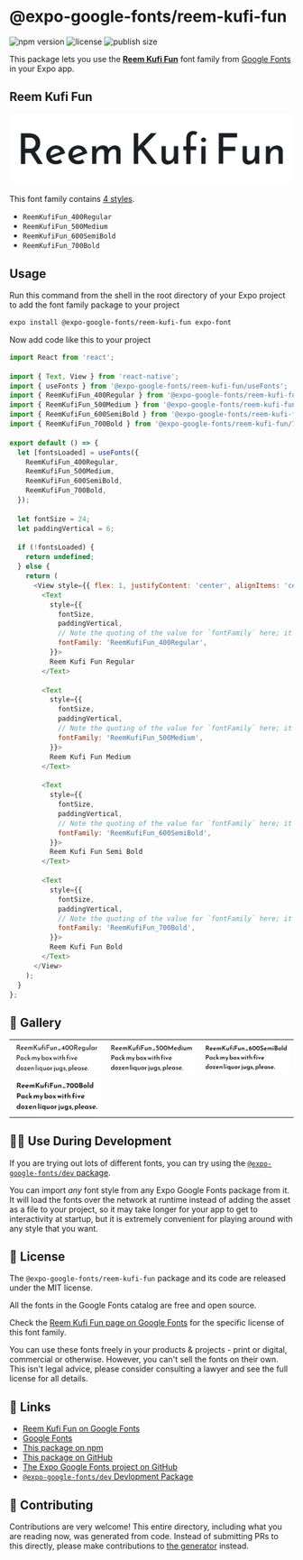 # @expo-google-fonts/reem-kufi-fun

![npm version](https://flat.badgen.net/npm/v/@expo-google-fonts/reem-kufi-fun)
![license](https://flat.badgen.net/github/license/expo/google-fonts)
![publish size](https://flat.badgen.net/packagephobia/install/@expo-google-fonts/reem-kufi-fun)

This package lets you use the [**Reem Kufi Fun**](https://fonts.google.com/specimen/Reem+Kufi+Fun) font family from [Google Fonts](https://fonts.google.com/) in your Expo app.

## Reem Kufi Fun

![Reem Kufi Fun](./font-family.png)

This font family contains [4 styles](#-gallery).

- `ReemKufiFun_400Regular`
- `ReemKufiFun_500Medium`
- `ReemKufiFun_600SemiBold`
- `ReemKufiFun_700Bold`

## Usage

Run this command from the shell in the root directory of your Expo project to add the font family package to your project
```sh
expo install @expo-google-fonts/reem-kufi-fun expo-font
```

Now add code like this to your project
```js
import React from 'react';

import { Text, View } from 'react-native';
import { useFonts } from '@expo-google-fonts/reem-kufi-fun/useFonts';
import { ReemKufiFun_400Regular } from '@expo-google-fonts/reem-kufi-fun/400Regular';
import { ReemKufiFun_500Medium } from '@expo-google-fonts/reem-kufi-fun/500Medium';
import { ReemKufiFun_600SemiBold } from '@expo-google-fonts/reem-kufi-fun/600SemiBold';
import { ReemKufiFun_700Bold } from '@expo-google-fonts/reem-kufi-fun/700Bold';

export default () => {
  let [fontsLoaded] = useFonts({
    ReemKufiFun_400Regular,
    ReemKufiFun_500Medium,
    ReemKufiFun_600SemiBold,
    ReemKufiFun_700Bold,
  });

  let fontSize = 24;
  let paddingVertical = 6;

  if (!fontsLoaded) {
    return undefined;
  } else {
    return (
      <View style={{ flex: 1, justifyContent: 'center', alignItems: 'center' }}>
        <Text
          style={{
            fontSize,
            paddingVertical,
            // Note the quoting of the value for `fontFamily` here; it expects a string!
            fontFamily: 'ReemKufiFun_400Regular',
          }}>
          Reem Kufi Fun Regular
        </Text>

        <Text
          style={{
            fontSize,
            paddingVertical,
            // Note the quoting of the value for `fontFamily` here; it expects a string!
            fontFamily: 'ReemKufiFun_500Medium',
          }}>
          Reem Kufi Fun Medium
        </Text>

        <Text
          style={{
            fontSize,
            paddingVertical,
            // Note the quoting of the value for `fontFamily` here; it expects a string!
            fontFamily: 'ReemKufiFun_600SemiBold',
          }}>
          Reem Kufi Fun Semi Bold
        </Text>

        <Text
          style={{
            fontSize,
            paddingVertical,
            // Note the quoting of the value for `fontFamily` here; it expects a string!
            fontFamily: 'ReemKufiFun_700Bold',
          }}>
          Reem Kufi Fun Bold
        </Text>
      </View>
    );
  }
};

```

## 🔡 Gallery


||||
|-|-|-|
|![ReemKufiFun_400Regular](.//400Regular/ReemKufiFun_400Regular.ttf.png)|![ReemKufiFun_500Medium](.//500Medium/ReemKufiFun_500Medium.ttf.png)|![ReemKufiFun_600SemiBold](.//600SemiBold/ReemKufiFun_600SemiBold.ttf.png)||
|![ReemKufiFun_700Bold](.//700Bold/ReemKufiFun_700Bold.ttf.png)||||


## 👩‍💻 Use During Development

If you are trying out lots of different fonts, you can try using the [`@expo-google-fonts/dev` package](https://github.com/expo/google-fonts/tree/master/font-packages/dev#readme).

You can import *any* font style from any Expo Google Fonts package from it. It will load the fonts
over the network at runtime instead of adding the asset as a file to your project, so it may take longer
for your app to get to interactivity at startup, but it is extremely convenient
for playing around with any style that you want.

## 📖 License

The `@expo-google-fonts/reem-kufi-fun` package and its code are released under the MIT license.

All the fonts in the Google Fonts catalog are free and open source.

Check the [Reem Kufi Fun page on Google Fonts](https://fonts.google.com/specimen/Reem+Kufi+Fun) for the specific license of this font family.

You can use these fonts freely in your products & projects - print or digital, commercial or otherwise. However, you can't sell the fonts on their own. This isn't legal advice, please consider consulting a lawyer and see the full license for all details.

## 🔗 Links

- [Reem Kufi Fun on Google Fonts](https://fonts.google.com/specimen/Reem+Kufi+Fun)
- [Google Fonts](https://fonts.google.com/)
- [This package on npm](https://www.npmjs.com/package/@expo-google-fonts/reem-kufi-fun)
- [This package on GitHub](https://github.com/expo/google-fonts/tree/master/font-packages/reem-kufi-fun)
- [The Expo Google Fonts project on GitHub](https://github.com/expo/google-fonts)
- [`@expo-google-fonts/dev` Devlopment Package](https://github.com/expo/google-fonts/tree/master/font-packages/dev)

## 🤝 Contributing

Contributions are very welcome! This entire directory, including what you are reading now, was generated from code. Instead of submitting PRs to this directly, please make contributions to [the generator](https://github.com/expo/google-fonts/tree/master/packages/generator) instead.
